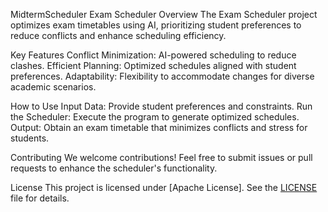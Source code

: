 MidtermScheduler
Exam Scheduler
Overview
The Exam Scheduler project optimizes exam timetables using AI, prioritizing student preferences to reduce conflicts and enhance scheduling efficiency.

Key Features
Conflict Minimization: AI-powered scheduling to reduce clashes.
Efficient Planning: Optimized schedules aligned with student preferences.
Adaptability: Flexibility to accommodate changes for diverse academic scenarios.

How to Use
Input Data: Provide student preferences and constraints.
Run the Scheduler: Execute the program to generate optimized schedules.
Output: Obtain an exam timetable that minimizes conflicts and stress for students.

Contributing
We welcome contributions! Feel free to submit issues or pull requests to enhance the scheduler's functionality.

License
This project is licensed under [Apache License]. See the [LICENSE](link) file for details.
